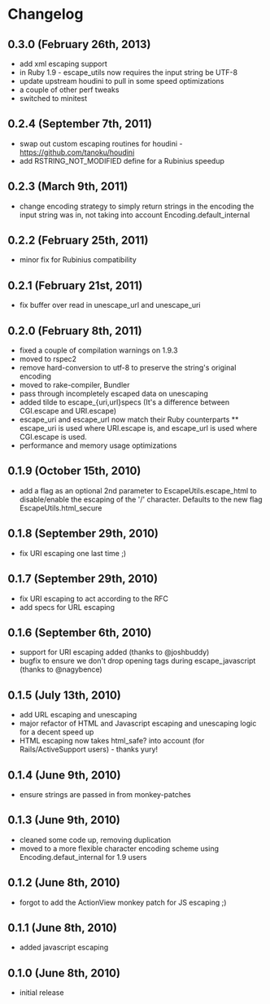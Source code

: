 # Changelog

## 0.3.0 (February 26th, 2013)
* add xml escaping support
* in Ruby 1.9 - escape_utils now requires the input string be UTF-8
* update upstream houdini to pull in some speed optimizations
* a couple of other perf tweaks
* switched to minitest

## 0.2.4 (September 7th, 2011)
* swap out custom escaping routines for houdini - https://github.com/tanoku/houdini
* add RSTRING_NOT_MODIFIED define for a Rubinius speedup

## 0.2.3 (March 9th, 2011)
* change encoding strategy to simply return strings in the encoding the input string was in, not taking into account Encoding.default_internal

## 0.2.2 (February 25th, 2011)
* minor fix for Rubinius compatibility

## 0.2.1 (February 21st, 2011)
* fix buffer over read in unescape_url and unescape_uri

## 0.2.0 (February 8th, 2011)
* fixed a couple of compilation warnings on 1.9.3
* moved to rspec2
* remove hard-conversion to utf-8 to preserve the string's original encoding
* moved to rake-compiler, Bundler
* pass through incompletely escaped data on unescaping
* added tilde to escape_{uri,url}specs (It's a difference between CGI.escape and URI.escape)
* escape_uri and escape_url now match their Ruby counterparts
** escape_uri is used where URI.escape is, and escape_url is used where CGI.escape is used.
* performance and memory usage optimizations

## 0.1.9 (October 15th, 2010)
* add a flag as an optional 2nd parameter to EscapeUtils.escape_html to disable/enable the escaping of the '/' character. Defaults to the new flag EscapeUtils.html_secure

## 0.1.8 (September 29th, 2010)
* fix URI escaping one last time ;)

## 0.1.7 (September 29th, 2010)
* fix URI escaping to act according to the RFC
* add specs for URL escaping

## 0.1.6 (September 6th, 2010)
* support for URI escaping added (thanks to @joshbuddy)
* bugfix to ensure we don't drop opening tags during escape_javascript (thanks to @nagybence)

## 0.1.5 (July 13th, 2010)
* add URL escaping and unescaping
* major refactor of HTML and Javascript escaping and unescaping logic for a decent speed up
* HTML escaping now takes html_safe? into account (for Rails/ActiveSupport users) - thanks yury!

## 0.1.4 (June 9th, 2010)
* ensure strings are passed in from monkey-patches

## 0.1.3 (June 9th, 2010)
* cleaned some code up, removing duplication
* moved to a more flexible character encoding scheme using Encoding.defaut_internal for 1.9 users

## 0.1.2 (June 8th, 2010)
* forgot to add the ActionView monkey patch for JS escaping ;)

## 0.1.1 (June 8th, 2010)
* added javascript escaping

## 0.1.0 (June 8th, 2010)
* initial release